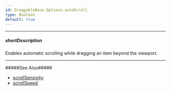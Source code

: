 ```yaml
---
id: DraggableBase.Options.autoScroll
type: Boolean
default: true
---
```

---
##### shortDescription
Enables automatic scrolling while dragging an item beyond the viewport.

---
#####See Also#####
- [scrollSensivity](/api-reference/10%20UI%20Components/DraggableBase/1%20Configuration/scrollSensitivity.md '{basewidgetpath}/Configuration/#scrollSensitivity')
- [scrollSpeed](/api-reference/10%20UI%20Components/DraggableBase/1%20Configuration/scrollSpeed.md '{basewidgetpath}/Configuration/#scrollSpeed')
